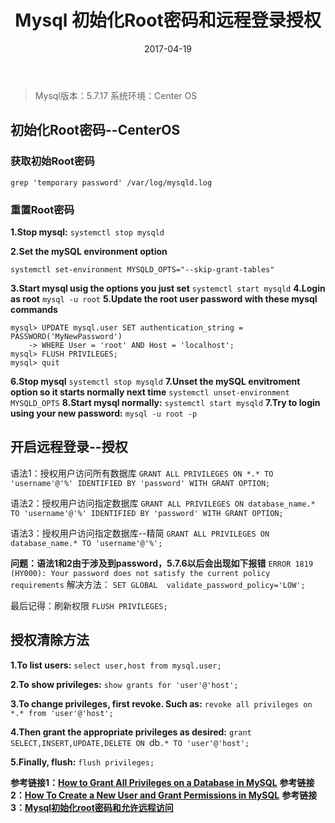 ﻿---
title: "Mysql 初始化Root密码和远程登录授权"
date: 2017-04-19
tags: ["Mysql"]
draft: false
---

> Mysql版本：5.7.17
> 系统环境：Center OS

## 初始化Root密码--CenterOS 
### 获取初始Root密码
`grep 'temporary password' /var/log/mysqld.log`

### 重置Root密码
**1.Stop mysql:**
`systemctl stop mysqld`

**2.Set the mySQL environment option** 
```
systemctl set-environment MYSQLD_OPTS="--skip-grant-tables"
```
**3.Start mysql usig the options you just set**
`systemctl start mysqld`
**4.Login as root**
`mysql -u root`
**5.Update the root user password with these mysql commands**
```
mysql> UPDATE mysql.user SET authentication_string = PASSWORD('MyNewPassword')
    -> WHERE User = 'root' AND Host = 'localhost';
mysql> FLUSH PRIVILEGES;
mysql> quit
```
**6.Stop mysql**
`systemctl stop mysqld`
**7.Unset the mySQL envitroment option so it starts normally next time**
`systemctl unset-environment MYSQLD_OPTS`
**8.Start mysql normally:**
`systemctl start mysqld`
**7.Try to login using your new password:**
`mysql -u root -p`

## 开启远程登录--授权
语法1：授权用户访问所有数据库
`GRANT ALL PRIVILEGES ON *.* TO 'username'@'%' IDENTIFIED BY 'password' WITH GRANT OPTION;`

语法2：授权用户访问指定数据库
`GRANT ALL PRIVILEGES ON database_name.* TO 'username'@'%' IDENTIFIED BY 'password' WITH GRANT OPTION;`

语法3：授权用户访问指定数据库--精简
`GRANT ALL PRIVILEGES ON database_name.* TO 'username'@'%';`

**问题：语法1和2由于涉及到password，5.7.6以后会出现如下报错**
`ERROR 1819 (HY000): Your password does not satisfy the current policy requirements`
解决方法：
`SET GLOBAL  validate_password_policy='LOW';`

最后记得：刷新权限
`FLUSH PRIVILEGES;`

## 授权清除方法
**1.To list users:**
`select user,host from mysql.user;`

**2.To show privileges:**
`show grants for 'user'@'host';`

**3.To change privileges, first revoke. Such as:**
`revoke all privileges on *.* from 'user'@'host';`

**4.Then grant the appropriate privileges as desired:**
`grant SELECT,INSERT,UPDATE,DELETE ON `db`.* TO 'user'@'host';`

**5.Finally, flush:**
`flush privileges;`


**参考链接1：[How to Grant All Privileges on a Database in MySQL](https://chartio.com/resources/tutorials/how-to-grant-all-privileges-on-a-database-in-mysql/)**
**参考链接2：[How To Create a New User and Grant Permissions in MySQL](https://www.digitalocean.com/community/tutorials/how-to-create-a-new-user-and-grant-permissions-in-mysql)**
**参考链接3：[Mysql初始化root密码和允许远程访问](http://www.cnblogs.com/cnblogsfans/archive/2009/09/21/1570942.html)**





